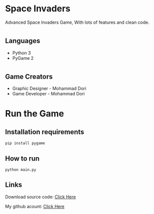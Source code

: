 # Space Invaders


Advanced Space Invaders Game, With lots of features and clean code.

#
## Languages

- Python 3
- PyGame 2


#
## Game Creators

- Graphic Designer - Mohammad Dori
- Game Developer - Mohammad Dori

# Run the Game

## Installation requirements
```
pip install pygame
```

## How to run

```
python main.py
```

## Links


Download source code: [Click Here](https://github.com/dori-dev/Space-Invaders/archive/refs/heads/master.zip)

My github acount: [Click Here](https://github.com/dori-dev/)
